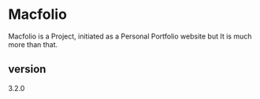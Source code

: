 # Macfolio
Macfolio is a Project, initiated as a Personal Portfolio website but It is much more than that.
## version 
3.2.0
